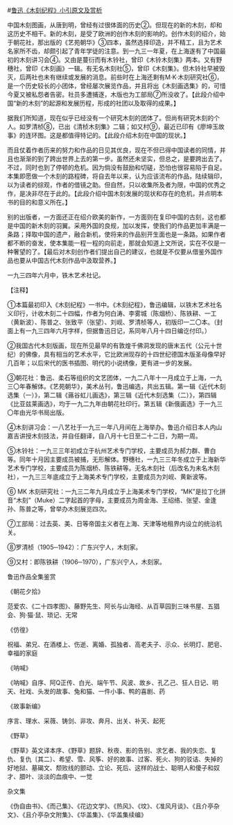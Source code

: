 #[鲁迅《木刻纪程》小引原文及赏析](https://www.vrrw.net/wx/8598.html)

中国木刻图画，从唐到明，曾经有过很体面的历史②。但现在的新的木刻，却和这历史不相干。新的木刻，是受了欧洲的创作木刻的影响的。创作木刻的绍介，始于朝花社，那出版的《艺苑朝华》③四本，虽然选择印造，并不精工，且为艺术名家所不齿，却颇引起了青年学徒的注意。到一九三一年夏，在上海遂有了中国最初的木刻讲习会④。又由是蔓衍而有木铃社，曾印《木铃木刻集》两本。又有野穗社，曾印《木刻画》一辑。有无名木刻社⑤，曾印《木刻集》。但木铃社早被毁灭，后两社也未有继续或发展的消息。前些时在上海还剩有M·K·木刻研究社⑥，是一个历史较长的小团体，曾经屡次展览作品，并且将出《木刻画选集》的，可惜今夏又被私怨者告密。社员多遭捕逐，木版也为工部局⑦所没收了。【此段介绍中国“新的木刻”的起源和发展历程，形成的社团以及取得的成果。】



据我们所知道，现在似乎已经没有一个研究木刻的团体了。但尚有研究木刻的个人。如罗清桢⑧，已出《清桢木刻集》二辑；如又村⑨，最近已印有《廖坤玉故事》的连环图。这是都值得特记的。【此段介绍木刻在中国的现状。】

而且仗着作者历来的努力和作品的日见其优良，现在不但已得中国读者的同情，并且也渐渐的到了跨出世界上去的第一步。虽然还未坚实，但总之，是要跨出去了。不过，同时也到了停顿的危机。因为倘没有鼓励和切磋，恐怕也很容易陷于自足。本集即愿做一个木刻的路程碑，将自去年以来，认为应该流布的作品，陆续辑印，以为读者的综观，作者的借镜之助。但自然，只以收集所及者为限，中国的优秀之作，是决非尽在于此的。【此段介绍中国木刻发展的现状和存在的危机，并点明本书的目的和意义所在。】

别的出版者，一方面还正在绍介欧美的新作，一方面则在复印中国的古刻，这也都是中国的新木刻的羽翼。采用外国的良规，加以发挥，使我们的作品更加丰满是一条路；择取中国的遗产，融合新机，使将来的作品别开生面也是一条路。如果作者都不断的奋发，使本集能一程一程的向前走，那就会知道上文所说，实在不仅是一种奢望的了。【最后对木刻创作者们提出自己的建议，也就是不仅要从借鉴外国作品也要从中国古代木刻作品中汲取营养。】

一九三四年六月中，铁木艺术社记。



【注释】

①本篇最初印入《木刻纪程》一书中。《木刻纪程》，鲁迅编辑，以铁木艺术社名义印行，计收木刻二十四幅，作者为何白涛、李雾城（陈烟桥）、陈铁耕、一工（黄新波）、陈普之、张致平（张望）、刘岘、罗清桢等人，初版印一二〇本。（封面上有一九三四年六月字样，但据鲁迅日记，系同年八月十四日编讫付印。）

②我国古代木刻版画，现在所见最早的有敦煌千佛洞发现的唐末五代（公元十世纪）的佛像，具有相当的艺术水平，它比欧洲现存的十四世纪德国木版圣母像早好几百年；以后宋代的医书插图、明代的小说绣像，更有进一步的发展。

③朝花社：鲁迅、柔石等组织的文艺团体，一九二八年十一月成立于上海，一九三〇年春解体。《艺苑朝华》，美术丛刊，鲁迅编选，共出五辑。第一辑《近代木刻选集（一）》，第二辑《蕗谷虹儿画选》，第三辑《近代木刻选集（二）》，第四辑《比亚兹莱画选》，均于一九二九年由朝花社印行。第五辑《新俄画选》于一九三〇年由光华书局出版。

④木刻讲习会：一八艺社于一九三一年八月间在上海举办。鲁迅介绍日本人内山嘉吉讲授木刻技法，并自任翻译，自八月十七日至二十二日，为期一周。

⑤木铃社：一九三三年初成立于杭州艺术专门学校，主要成员为郝力群、曹白等。同年十月因主要成员被捕，无形解体。野穗社，一九三三年冬成立于上海新华艺术专门学校，主要成员为陈烟桥、陈铁耕等。无名木刻社（后改名为未名木刻社），一九三三年底成立于上海美术专门学校，主要成员为刘岘、黄新波等。

⑥ MK 木刻研究社：一九三二年九月成立于上海美术专门学校，“MK”是拉丁化拼音“木刻”（Muke）二字起首的字母，主要成员为周金海、王绍络、张望、金逢孙、陈普之等，曾举办木刻展览四次。

⑦工部局：过去英、美、日等帝国主义者在上海、天津等地租界内设立的统治机关。

⑧罗清桢（1905─1942）：广东兴宁人，木刻家。

⑨又村：即陈铁耕（1906─1970），广东兴宁人，木刻家。

鲁迅作品全集鉴赏

《朝花夕拾》

范爱农、《二十四孝图》、藤野先生、阿长与山海经、从百草园到三味书屋、五猖会、狗·猫·鼠、琐记、无常

《仿徨》

祝福、弟兄、在酒楼上、伤逝、离婚、孤独者、高老夫子、示众、长明灯、肥皂、幸福的家庭

《呐喊》

《呐喊》自序、阿Q正传、白光、端午节、风波、故乡、孔乙己、狂人日记、明天、社戏、头发的故事、兔和猫、一件小事、鸭的喜剧、药

《故事新编》

序言、理水、采薇、铸剑、非攻、奔月、出关、补天、起死

《野草》

《野草》英文译本序、《野草》题辞、秋夜、影的告别、求乞者、我的失恋、复仇、复仇〔其二〕、希望、雪、风筝、好的故事、过客、死火、狗的驳诘、失掉的好地狱、墓碣文、颓败线的颤动、立论、死后、这样的战士、聪明人和傻子和奴才、腊叶、淡淡的血痕中、一觉

杂文集

《伪自由书》、《而己集》、《花边文学》、《热风》、《坟》、《准风月谈》、《且介亭杂文》、《且介亭杂文附集》、《华盖集》、《华盖集续编》

